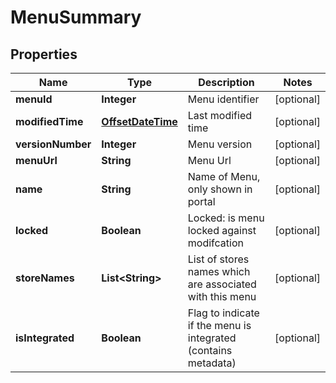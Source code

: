 
# MenuSummary

## Properties
Name | Type | Description | Notes
------------ | ------------- | ------------- | -------------
**menuId** | **Integer** | Menu identifier |  [optional]
**modifiedTime** | [**OffsetDateTime**](OffsetDateTime.md) | Last modified time |  [optional]
**versionNumber** | **Integer** | Menu version |  [optional]
**menuUrl** | **String** | Menu Url |  [optional]
**name** | **String** | Name of Menu, only shown in portal |  [optional]
**locked** | **Boolean** | Locked: is menu locked against modifcation |  [optional]
**storeNames** | **List&lt;String&gt;** | List of stores names which are associated with this menu |  [optional]
**isIntegrated** | **Boolean** | Flag to indicate if the menu is integrated (contains metadata) |  [optional]



